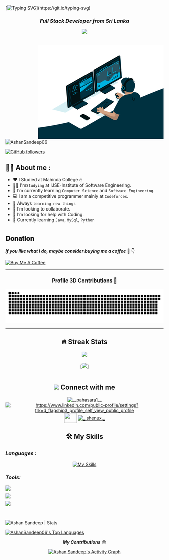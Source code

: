 [![Typing SVG](https://readme-typing-svg.herokuapp.com?size=32&vCenter=true&width=760&lines=Hi+%F0%9F%91%8B%2C+I'm+Ashan+Sandeep;IJSE-+%F0%9F%91%8B%2C+Institute+of+Software+Engineering;)](https://git.io/typing-svg)

<h3 align="center"><b><i>Full Stack Developer from Sri Lanka</i></b></h3>
<p align="center">
  <a href="https://github.com/DenverCoder1/readme-typing-svg"><img src="https://readme-typing-svg.herokuapp.com?lines=Computer+Science+Student;Competitive+Programmer;IJSE+GDSE+Student;Java%20|%20Algorithms%20|%20OOP%20;Specialist%20on%20Codeforces;Always%20learning%20new%20things&center=true&width=500&height=50"></a>
</p><br>

<img align="right" alt="Coding" width="400" src="https://github.com/AshanSandeep06/Images-repo/blob/master/src/assets/code.gif">

<img src="https://komarev.com/ghpvc/?username=pahasara1&label=Profile%20views&color=0e75b6&style=flat" alt="AshanSandeep06" /> </p>

[![GitHub followers](https://img.shields.io/github/followers/Pasan-Pahasara.svg?style=social&label=Follow&maxAge=2592000)](https://github.com/pahasara1?tab=followers)

## 👨‍🦰 About me :

- ❤️ I Studied at Mahinda College 🔥
- 👨‍🎓 I'm`Studying` at IJSE-Institute of Software Engineering.
- 🌱 I’m currently learning `Computer Science` and `Software Engineering`.
- 💻 I am a competitive programmer mainly at `Codeforces`.
- 👨 Always `learning new things`
- 👯 I’m looking to collaborate.
- 🤔 I’m looking for help with Coding.
- 🌱 Currently learning `Java`, `MySql`, `Python`
  <br>

<div>

#

</div>

## 𝐃𝐨𝐧𝐚𝐭𝐢𝐨𝐧

***If you like what I do, maybe consider buying me a coffee*** 🥺 👇

<a href="https://www.buymeacoffee.com/ashansandeep"><img src="https://cdn.buymeacoffee.com/buttons/v2/default-red.png" alt="Buy Me A Coffee" style="height: 35px !important; width: 120px !important;"></a>

***
<div align="center">

<h3 align="center">
  Profile 3D Contributions 🔰
</h3>


<img alt="Coding" width="600" src="https://github.com/AshanSandeep06/Images-repo/blob/master/src/assets/github-contribution-grid-snake.svg">

---

## 🔥 Streak Stats

![](https://github-profile-summary-cards.vercel.app/api/cards/stats?username=AshanSandeep06&theme=monokai)
<br>
<br>
[![](https://github-readme-streak-stats.herokuapp.com?user=AshanSandeep06&theme=soft-green)]
<br>
<br>

## <img src="https://media.giphy.com/media/iY8CRBdQXODJSCERIr/giphy.gif" width="30px"> Connect with me

<p align="center">
<a href="https://twitter.com/Ashan__Sandeep"><img align="center" src="https://raw.githubusercontent.com/rahuldkjain/github-profile-readme-generator/master/src/images/icons/Social/twitter.svg" alt="__pahasara1__" height="30" width="40" /></a>
<a href="https://www.linkedin.com/in/ashan-sandeep-248912212/" target="blank"><img align="center" src="https://raw.githubusercontent.com/rahuldkjain/github-profile-readme-generator/master/src/images/icons/Social/linked-in-alt.svg" alt="https://www.linkedin.com/public-profile/settings?trk=d_flagship3_profile_self_view_public_profile" height="30" width="40" /></a>
<a href="https://www.facebook.com/azhan.sandeep" target="blank"><img align="center" src="https://raw.githubusercontent.com/rahuldkjain/github-profile-readme-generator/master/src/images/icons/Social/facebook.svg" alt="" height="30" width="40" /></a>
<a href="https://www.instagram.com/____ashan______/" target="blank"><img align="center" src="https://raw.githubusercontent.com/rahuldkjain/github-profile-readme-generator/master/src/images/icons/Social/instagram.svg" alt="_.shenux._" height="30" width="40" /></a>

</p>

## 🛠️ My Skills

<h3 align="left"><b><i>Languages :</i></b></h3>

[![My Skills](https://skillicons.dev/icons?i=java,mysql,py,js,html,css,ts,mongodb)](https://skillicons.dev)

<h3 align="left"><b><i> Tools:</i></b></h3>

<p align="center">
  <a href="https://skillicons.dev">
    <img style="display: block; margin-bottom: 8px;" src="https://skillicons.dev/icons?i=ps,figma,idea,hibernate,jquery"/>
    <img style="display: block; margin-bottom: 8px;" src="https://skillicons.dev/icons?i=github,git,bootstrap,linkedin,regex,vscode"/>
    <img style="display: block; margin-bottom: 8px;" src="https://skillicons.dev/icons?i=postman,spring,tailwindcss,react,express,nodejs,maven"/>
  </a>
</p>


<br><p align="left"> <img src="https://github-readme-stats.vercel.app/api?username=AshanSandeep06&show_icons=true&theme=gotham" alt="Ashan Sandeep | Stats" />

<div align="center">

<p align="left"> <a href="https://github.com/AshanSandeep06/github-readme-stats"><img alt="AshanSandeep06's Top Languages" src="https://github-readme-stats.vercel.app/api/top-langs/?username=AshanSandeep06&langs_count=8&layout=compact&theme=gotham&hide_border=true&bg_color=1F222E&title_color=F85D7F&icon_color=F8D866&hide=Jupyter%20Notebook" height="142px"/></a> </p>

<!-- <p align="left"> <img src="https://github-readme-stats.vercel.app/api/top-langs/?username=AshanSandeep06&langs_count=5&theme=gotham" alt="AshanSandeep06 | My GitHub Language Stats" /> -->

***My Contributions*** 😥 <br>

<a href="https://github.com/AshanSandeep06/github-readme-activity-graph"><img alt="Ashan Sandeep's Activity Graph" src="https://activity-graph.herokuapp.com/graph?username=AshanSandeep06&bg_color=0D1117&color=5BCDEC&line=5BCDEC&point=FFFFFF&hide_border=true" /></a>
